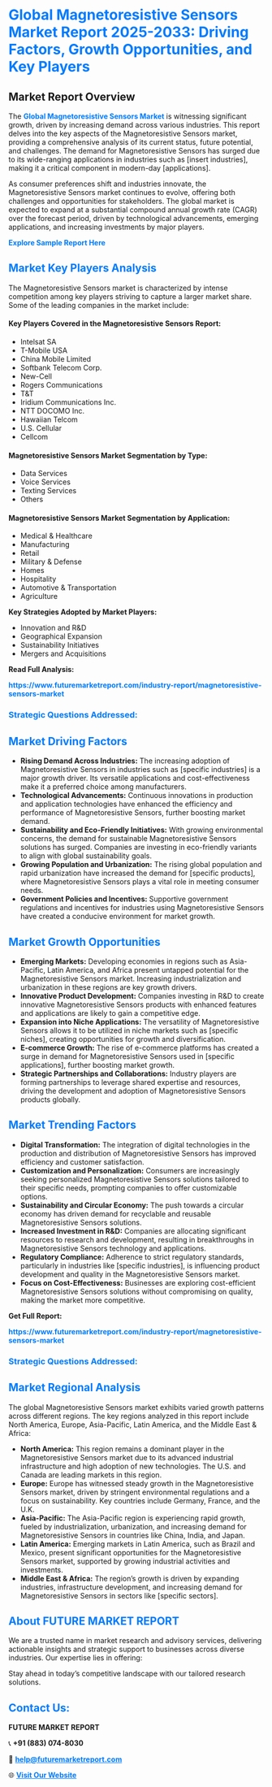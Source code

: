 <h1 style="color: #007BFF;">Global Magnetoresistive Sensors Market Report 2025-2033: Driving Factors, Growth Opportunities, and Key Players</h1>

<section id="overview">
<h2>Market Report Overview</h2>
<p>The <a href="https://www.futuremarketreport.com/industry-report/magnetoresistive-sensors-market" style="color: #007BFF; text-decoration: none;"><strong>Global Magnetoresistive Sensors Market</strong></a> is witnessing significant growth, driven by increasing demand across various industries. This report delves into the key aspects of the Magnetoresistive Sensors market, providing a comprehensive analysis of its current status, future potential, and challenges. The demand for Magnetoresistive Sensors has surged due to its wide-ranging applications in industries such as [insert industries], making it a critical component in modern-day [applications].</p>
<p>As consumer preferences shift and industries innovate, the Magnetoresistive Sensors market continues to evolve, offering both challenges and opportunities for stakeholders. The global market is expected to expand at a substantial compound annual growth rate (CAGR) over the forecast period, driven by technological advancements, emerging applications, and increasing investments by major players.</p>
</section>

<section id="overview">
<p><a href="https://www.futuremarketreport.com/request-sample/reportId=43455" style="color: #007BFF; text-decoration: none;"><strong>Explore Sample Report Here</strong></a></p>
</section>

<section id="key-players">
<h2 style="color: #007BFF;">Market Key Players Analysis</h2>
<p>The Magnetoresistive Sensors market is characterized by intense competition among key players striving to capture a larger market share. Some of the leading companies in the market include:</p>
<h4>Key Players Covered in the Magnetoresistive Sensors Report:</h4>
<ul><li>Intelsat SA</li><li>T-Mobile USA</li><li>China Mobile Limited</li><li>Softbank Telecom Corp.</li><li>New-Cell</li><li>Rogers Communications</li><li>T&amp;T</li><li>Iridium Communications Inc.</li><li>NTT DOCOMO Inc.</li><li>Hawaiian Telcom</li><li>U.S. Cellular</li><li>Cellcom</li></ul>
<h4>Magnetoresistive Sensors Market Segmentation by Type:</h4>
<ul><li>Data Services</li><li>Voice Services</li><li>Texting Services</li><li>Others</li></ul>

<h4>Magnetoresistive Sensors Market Segmentation by Application:</h4>
<ul><li>Medical &amp; Healthcare</li><li>Manufacturing</li><li>Retail</li><li>Military &amp; Defense</li><li>Homes</li><li>Hospitality</li><li>Automotive &amp; Transportation</li><li>Agriculture</li></ul>
<p><strong>Key Strategies Adopted by Market Players:</strong></p>
<ul>
<li>Innovation and R&D</li>
<li>Geographical Expansion</li>
<li>Sustainability Initiatives</li>
<li>Mergers and Acquisitions</li>
</ul>
</section>

<section>
<p><strong>Read Full Analysis: </strong></p><a href="https://www.futuremarketreport.com/industry-report/magnetoresistive-sensors-market" style="color: #007BFF; text-decoration: none;"><strong>https://www.futuremarketreport.com/industry-report/magnetoresistive-sensors-market</strong></a>
<h3 style="color: #007BFF;">Strategic Questions Addressed:</h3>
</section>

<section id="driving-factors">
<h2 style="color: #007BFF;">Market Driving Factors</h2>
<ul>
<li><strong>Rising Demand Across Industries:</strong> The increasing adoption of Magnetoresistive Sensors in industries such as [specific industries] is a major growth driver. Its versatile applications and cost-effectiveness make it a preferred choice among manufacturers.</li>
<li><strong>Technological Advancements:</strong> Continuous innovations in production and application technologies have enhanced the efficiency and performance of Magnetoresistive Sensors, further boosting market demand.</li>
<li><strong>Sustainability and Eco-Friendly Initiatives:</strong> With growing environmental concerns, the demand for sustainable Magnetoresistive Sensors solutions has surged. Companies are investing in eco-friendly variants to align with global sustainability goals.</li>
<li><strong>Growing Population and Urbanization:</strong> The rising global population and rapid urbanization have increased the demand for [specific products], where Magnetoresistive Sensors plays a vital role in meeting consumer needs.</li>
<li><strong>Government Policies and Incentives:</strong> Supportive government regulations and incentives for industries using Magnetoresistive Sensors have created a conducive environment for market growth.</li>
</ul>
</section>

<section id="growth-opportunities">
<h2 style="color: #007BFF;">Market Growth Opportunities</h2>
<ul>
<li><strong>Emerging Markets:</strong> Developing economies in regions such as Asia-Pacific, Latin America, and Africa present untapped potential for the Magnetoresistive Sensors market. Increasing industrialization and urbanization in these regions are key growth drivers.</li>
<li><strong>Innovative Product Development:</strong> Companies investing in R&D to create innovative Magnetoresistive Sensors products with enhanced features and applications are likely to gain a competitive edge.</li>
<li><strong>Expansion into Niche Applications:</strong> The versatility of Magnetoresistive Sensors allows it to be utilized in niche markets such as [specific niches], creating opportunities for growth and diversification.</li>
<li><strong>E-commerce Growth:</strong> The rise of e-commerce platforms has created a surge in demand for Magnetoresistive Sensors used in [specific applications], further boosting market growth.</li>
<li><strong>Strategic Partnerships and Collaborations:</strong> Industry players are forming partnerships to leverage shared expertise and resources, driving the development and adoption of Magnetoresistive Sensors products globally.</li>
</ul>
</section>

<section id="trending-factors">
<h2 style="color: #007BFF;">Market Trending Factors</h2>
<ul>
<li><strong>Digital Transformation:</strong> The integration of digital technologies in the production and distribution of Magnetoresistive Sensors has improved efficiency and customer satisfaction.</li>
<li><strong>Customization and Personalization:</strong> Consumers are increasingly seeking personalized Magnetoresistive Sensors solutions tailored to their specific needs, prompting companies to offer customizable options.</li>
<li><strong>Sustainability and Circular Economy:</strong> The push towards a circular economy has driven demand for recyclable and reusable Magnetoresistive Sensors solutions.</li>
<li><strong>Increased Investment in R&D:</strong> Companies are allocating significant resources to research and development, resulting in breakthroughs in Magnetoresistive Sensors technology and applications.</li>
<li><strong>Regulatory Compliance:</strong> Adherence to strict regulatory standards, particularly in industries like [specific industries], is influencing product development and quality in the Magnetoresistive Sensors market.</li>
<li><strong>Focus on Cost-Effectiveness:</strong> Businesses are exploring cost-efficient Magnetoresistive Sensors solutions without compromising on quality, making the market more competitive.</li>
</ul>
</section>

<section>
<p><strong>Get Full Report: </strong></p><a href="https://www.futuremarketreport.com/industry-report/magnetoresistive-sensors-market" style="color: #007BFF; text-decoration: none;"><strong>https://www.futuremarketreport.com/industry-report/magnetoresistive-sensors-market</strong></a>
<h3 style="color: #007BFF;">Strategic Questions Addressed:</h3>
</section>


<section id="regional-analysis">
<h2 style="color: #007BFF;">Market Regional Analysis</h2>
<p>The global Magnetoresistive Sensors market exhibits varied growth patterns across different regions. The key regions analyzed in this report include North America, Europe, Asia-Pacific, Latin America, and the Middle East & Africa:</p>
<ul>
<li><strong>North America:</strong> This region remains a dominant player in the Magnetoresistive Sensors market due to its advanced industrial infrastructure and high adoption of new technologies. The U.S. and Canada are leading markets in this region.</li>
<li><strong>Europe:</strong> Europe has witnessed steady growth in the Magnetoresistive Sensors market, driven by stringent environmental regulations and a focus on sustainability. Key countries include Germany, France, and the U.K.</li>
<li><strong>Asia-Pacific:</strong> The Asia-Pacific region is experiencing rapid growth, fueled by industrialization, urbanization, and increasing demand for Magnetoresistive Sensors in countries like China, India, and Japan.</li>
<li><strong>Latin America:</strong> Emerging markets in Latin America, such as Brazil and Mexico, present significant opportunities for the Magnetoresistive Sensors market, supported by growing industrial activities and investments.</li>
<li><strong>Middle East & Africa:</strong> The region’s growth is driven by expanding industries, infrastructure development, and increasing demand for Magnetoresistive Sensors in sectors like [specific sectors].</li>
</ul>
</section>

<footer>
<h2 style="color: #007BFF;">About FUTURE MARKET REPORT</h2>
<p>We are a trusted name in market research and advisory services, delivering actionable insights and strategic support to businesses across diverse industries. Our expertise lies in offering:</p>

<p>Stay ahead in today’s competitive landscape with our tailored research solutions.</p>

<h2 style="color: #007BFF;">Contact Us:</h2>
<p><strong>FUTURE MARKET REPORT</strong></p>
<p>📞 <strong>+91 (883) 074-8030</strong></p>
<p>📧 <strong><a href="mailto:help@futuremarketreport.com" style="color: #007BFF;">help@futuremarketreport.com</a></strong></p>
<p>🌐 <strong><a href="https://www.futuremarketreport.com/" style="color: #007BFF;">Visit Our Website</a></strong></p>
</footer>